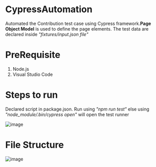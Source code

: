 # CypressAutomation

Automated the Contribution test case using Cypress framework.**Page Object Model** is used to define the page elements. The test data are declared inside *"fixtures/input.json file"*

# PreRequisite

1. Node.js
2. Visual Studio Code

# Steps to run

Declared script in package.json. Run using *"npm run test"* else using *"node_module/.bin/cypress open"* will open the test runner

![image](https://user-images.githubusercontent.com/92584832/144382821-229bf52d-98b1-4736-938a-6c452654b609.png)

# File Structure

![image](https://user-images.githubusercontent.com/92584832/144383240-34f24085-3b79-4974-b795-078a37ef10f4.png)




